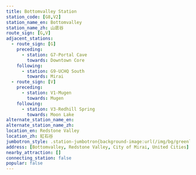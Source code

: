 ```yaml
---
title: Bottomvalley Station
station_code: [G8,V2]
station_name_en: Bottomvalley
station_name_zh: 山底谷
route_sign: [G,V]
adjacent_stations:
  - route_sign: [G]
    preceding:
      - station: G7-Portal Cave
        towards: Downtown Core
    following:
      - station: G9-UCHQ South
        towards: Mirai
  - route_sign: [V]
    preceding:
      - station: V1-Mugen
        towards: Mugen
    following:
      - station: V3-Redhill Spring
        towards: Moon Lake
alternate_station_name_en: 
alternate_station_name_zh: 
location_en: Redstone Valley
location_zh: 紅石谷
jumbotron_style: .station-jumbotron{background-image:url(/img/bg/greenline.png),url(/img/bg/victoryline.png);background-repeat:no-repeat;background-size:100% 10px;background-position:0 115px,0 145px}
address: [Bottomvalley, Redstone Valley, City of Mirai, United Cities]
nearby_attraction: []
connecting_station: false
popular: false
---
```


